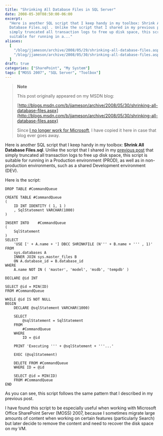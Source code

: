 ```yaml
---
title: "Shrinking All Database Files in SQL Server"
date: 2008-05-30T08:50:00-06:00
excerpt:
  "Here is another SQL script that I keep handy in my toolbox: Shrink All
  Database Files.sql . Unlike the script that I shared in my previous post that
  simply truncated all transaction logs to free up disk space, this script is
  suitable for running in a..."
aliases:
  [
    "/blog/jjameson/archive/2008/05/29/shrinking-all-database-files.aspx",
    "/blog/jjameson/archive/2008/05/30/shrinking-all-database-files.aspx",
  ]
draft: true
categories: ["SharePoint", "My System"]
tags: ["MOSS 2007", "SQL Server", "Toolbox"]
---
```


> **Note**
>
> This post originally appeared on my MSDN blog:
>
> [http://blogs.msdn.com/b/jjameson/archive/2008/05/30/shrinking-all-database-files.aspx](http://blogs.msdn.com/b/jjameson/archive/2008/05/30/shrinking-all-database-files.aspx)
>
> Since
> [I no longer work for Microsoft](/blog/jjameson/2011/09/02/last-day-with-microsoft),
> I have copied it here in case that blog ever goes away.

Here is another SQL script that I keep handy in my toolbox: **Shrink All
Database Files.sql**. Unlike the script that I shared in my
[previous post](/blog/jjameson/2008/05/30/truncating-all-transaction-logs) that
simply truncated all transaction logs to free up disk space, this script is
suitable for running in a Production environment (PROD), as well as in
non-production environments, such as a shared Development environment (DEV).

Here is the script:

```
DROP TABLE #CommandQueue

CREATE TABLE #CommandQueue
(
    ID INT IDENTITY ( 1, 1 )
    , SqlStatement VARCHAR(1000)
)

INSERT INTO    #CommandQueue
(
    SqlStatement
)
SELECT
    'USE [' + A.name + '] DBCC SHRINKFILE (N''' + B.name + ''' , 1)'
FROM
    sys.databases A
    INNER JOIN sys.master_files B
    ON A.database_id = B.database_id
WHERE
    A.name NOT IN ( 'master', 'model', 'msdb', 'tempdb' )

DECLARE @id INT

SELECT @id = MIN(ID)
FROM #CommandQueue

WHILE @id IS NOT NULL
BEGIN
    DECLARE @sqlStatement VARCHAR(1000)

    SELECT
        @sqlStatement = SqlStatement
    FROM
        #CommandQueue
    WHERE
        ID = @id

    PRINT 'Executing ''' + @sqlStatement + '''...'

    EXEC (@sqlStatement)

    DELETE FROM #CommandQueue
    WHERE ID = @id

    SELECT @id = MIN(ID)
    FROM #CommandQueue
END
```

As you can see, this script follows the same pattern that I described in my
previous post.

I have found this script to be especially useful when working with Microsoft
Office SharePoint Server (MOSS) 2007, because I sometimes migrate large amounts
of content when working on certain features (particularly Search) but later
decide to remove the content and need to recover the disk space on my VM.
